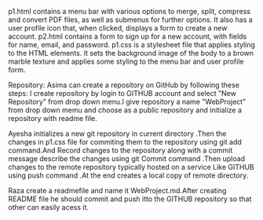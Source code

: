 p1.html contains a menu bar with various options to merge, split, compress and convert PDF files, as well as submenus for further options. It also has a user profile icon that, when clicked, displays a form to create a new account.
p2.html contains a form to sign up for a new account, with fields for name, email, and password.
p1.css is a stylesheet file that applies styling to the HTML elements. It sets the background image of the body to a brown marble texture and applies some styling to the menu bar and user profile form.
  
Repository:
Asima can create a repository on GitHub by following these steps:
I create repository by login to GITHUB account and select "New Repository" from drop down menu.I give  repository a name "WebProject" from drop down memu and choose as a public repository and initialize a repository with readme file.

Ayesha initializes a new git repository in current directory .Then the changes in p1.css file for commiting them to the repository using git add command.And Record changes to the repository along with a commit message describe the changes using git Commit command .Then upload changes to the  remote repository typically hosted on a service Like GITHUB using push command .At the end creates a local copy of remote directory.


Raza create a readmefile  and name it WebProject.md.After creating README file he should commit and push itto the GITHUB repository so that other can easily acess it.
